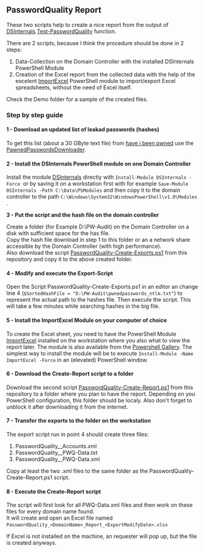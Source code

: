 ## PasswordQuality Report

These two scripts help to create a nice report from the output of [DSInternals](https://github.com/MichaelGrafnetter/DSInternals/blob/master/Documentation/PowerShell/Readme.md) [Test-PasswordQuality](https://www.dsinternals.com/en/auditing-active-directory-password-quality/) function.

There are 2 scripts, because I think the procedure should be done in 2 steps:

1.  Data-Collection on the Domain Controller with the installed DSInternals PowerShell Module
2.  Creation of the Excel report from the collected data with the help of the excelent [ImportExcel](https://github.com/dfinke/ImportExcel) PowerShell module to import/export Excel spreadsheets, without the need of Excel itself.

Check the Demo folder for a sample of the created files.

### Step by step guide

#### 1 - Download an updated list of leakad passwords (hashes)

To get this list (about a 30 GByte text file) from [have i been pwned](https://haveibeenpwned.com/Passwords) use the [PawnedPasswordsDownloader](https://github.com/HaveIBeenPwned/PwnedPasswordsDownloader).

#### 2 - Install the DSInternals PowerShell module on one Domain Controller

Install the module [DSInternals](https://github.com/MichaelGrafnetter/DSInternals/blob/master/Documentation/PowerShell/Readme.md) directly with `Install-Module DSInternals -Force`  or by saving it on a workstation first with for example `Save-Module DSInternals -Path C:\Data\PSModules` and then copy it to the domain controller to the path `C:\Windows\System32\WindowsPowerShell\v1.0\Modules` .

**3 - Put the script and the hash file on the domain controller**

Create a folder (for Example D:\\PW-Audit) on the Domain Controller on a disk with sufficient space for the has file.   
Copy the hash file download in step 1 to this folder or an a network share accessible by the Domain Controller (with high performance).  
Also download the script [PasswordQuality-Create-Exports.ps1](https://github.com/CamFlyerCH/PasswordQuality_Report/raw/main/PasswordQuality-Create-Exports.ps1) from this repository and copy it to the above created folder.

#### 4 - Modify and execute the Export-Script

Open the Script PasswordQuality-Create-Exports.ps1 in an editor an change line 4 (`$SortedHashFile = "D:\PW-Audit\pwnedpasswords_ntlm.txt"`) to represent the actual path to the hashes file. Then execute the script. This will take a few minutes while searching hashes in the big file.

#### 5 - Install the ImportExcel Module on your computer of choice

To create the Excel sheet, you need to have the PowerShell Module [ImportExcel](https://github.com/dfinke/ImportExcel) installed on the workstation where you also what to view the report later. The module is also available from the [Powershell Gallery](https://www.powershellgallery.com/packages/ImportExcel). The simplest way to install the module will be to execute `Install-Module -Name ImportExcel -Force` in an (elevated) PowerShell window.

#### 6 - Download the Create-Report script to a folder

Download the second script [PasswordQuality-Create-Report.ps1](https://github.com/CamFlyerCH/PasswordQuality_Report/raw/main/PasswordQuality-Create-Report.ps1) from this repository to a folder where you plan to have the report. Depending on you PowerShell configuration, this folder should be localy. Also don't forget to unblock it after downloading it from the internet.

#### 7 - Transfer the exports to the folder on the workstation

The export script run in point 4 should create three files:

1.  PasswordQuality_<DomainName>_Accounts.xml
2.  PasswordQuality_<DomainName>_PWQ-Data.txt
3.  PasswordQuality_<DomainName>_PWQ-Data.xml

Copy at least the two .xml files to the same folder as the PasswordQuality-Create-Report.ps1 script.

#### 8 - Execute the Create-Report script

The script will first look for all PWQ-Data.xml files and then work on these files for every domain name found.  
It will create and open an Excel file named `PasswordQuality_<DomainName>_Report_<ExportModifyDate>.xlsx` 

If Excel is not installed on the machine, an requester will pop up, but the file is created anyways.
